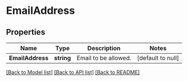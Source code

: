 # EmailAddress

## Properties
Name | Type | Description | Notes
------------ | ------------- | ------------- | -------------
**EmailAddress** | **string** | Email to be allowed. | [default to null]

[[Back to Model list]](../README.md#documentation-for-models) [[Back to API list]](../README.md#documentation-for-api-endpoints) [[Back to README]](../README.md)



